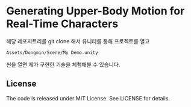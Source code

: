 # Generating Upper-Body Motion for Real-Time Characters

해당 레포지트리를 git clone 해서 유니티를 통해 프로젝트를 열고

`Assets/Dongmin/Scene/My Demo.unity`

씬을 열면 제가 구현한 기술을 체험해볼 수 있습니다.

<a name="License"></a>
## License

The code is released under MIT License. See LICENSE for details.
